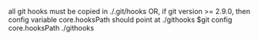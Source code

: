 all git hooks must be copied in ./.git/hooks 
OR, 
if git version >= 2.9.0, then config variable core.hooksPath should point at ./githooks
$git config core.hooksPath ./githooks
